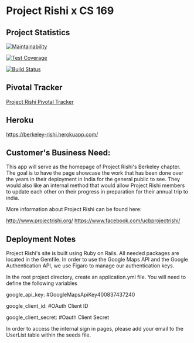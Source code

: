 # Project Rishi x CS 169


## Project Statistics
[![Maintainability](https://api.codeclimate.com/v1/badges/57cf52162801e0146fd2/maintainability)](https://codeclimate.com/github/AdeelCheema/Berkeley-Rishi/maintainability)

[![Test Coverage](https://api.codeclimate.com/v1/badges/57cf52162801e0146fd2/test_coverage)](https://codeclimate.com/github/AdeelCheema/Berkeley-Rishi/test_coverage)

[![Build Status](https://travis-ci.org/AdeelCheema/Berkeley-Rishi.svg?branch=master)](https://travis-ci.org/AdeelCheema/Berkeley-Rishi)

## Pivotal Tracker
[Project Rishi Pivotal Tracker](https://www.pivotaltracker.com/n/projects/2118222)

## Heroku

https://berkeley-rishi.herokuapp.com/

## Customer's Business Need:

This app will serve as the homepage of Project Rishi's Berkeley chapter. The goal is to have the page showcase the work that has been done over the years in their deployment in India for the general public to see. They would also like an internal method that would allow Project Rishi members to update each other on their progress in preparation for their annual trip to india. 

More information about Project Rishi can be found here:

http://www.projectrishi.org/
https://www.facebook.com/ucbprojectrishi/

## Deployment Notes

Project Rishi's site is built using Ruby on Rails. All needed packages are located in the Gemfile. In order to use the Google Maps API and the Google Authentication API, we use Figaro to manage our authentication keys. 

In the root project directory, create an application.yml file. You will need to define the following variables

google_api_key: #GoogleMapsApiKey400837437240

google_client_id: #OAuth Client ID

google_client_secret: #Oauth Client Secret


In order to access the internal sign in pages, please add your email to the UserList table within the seeds file.

